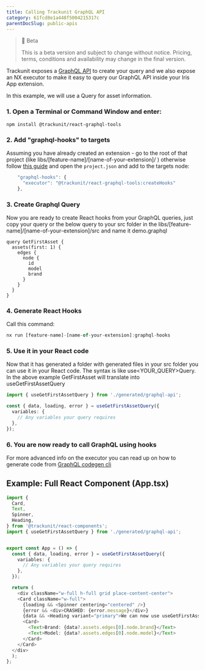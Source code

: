 ```yaml
---
title: Calling Trackunit GraphQL API
category: 61fcd8e1a448f5004215317c
parentDocSlug: public-apis
---
```


> 🚧 Beta
> 
> This is a beta version and subject to change without notice. Pricing, terms, conditions and availability may change in the final version.

Trackunit exposes a [GraphQL API](/page/graphql-api) to create your query and we also expose an NX executor to make it easy to query our GraphQL API inside your Iris App extension.

In this example, we will use a Query for asset information.  

### 1. Open a Terminal or Command Window and enter: 

```
npm install @trackunit/react-graphql-tools
```



### 2. Add "graphql-hooks" to targets
Assuming you have already created an extension - go to the root of that project (like libs/[feature-name]/[name-of-your-extension]/ ) otherwise follow [this guide](creating-a-new-extension) and open the `project.json` and add to the targets node:

```ts
    "graphql-hooks": {
      "executor": "@trackunit/react-graphql-tools:createHooks"
    },
```



### 3. Create Graphql Query 
Now you are ready to create React hooks from your GraphQL queries, just copy your query or the below query to your src folder in the libs/[feature-name]/[name-of-your-extension]/src and name it demo.graphql

```Text Graphql
query GetFirstAsset {
  assets(first: 1) {
    edges {
      node {
        id
        model
        brand
      }
    }
  }
}
```



### 4. Generate React Hooks
Call this command:
```ts
nx run [feature-name]-[name-of-your-extension]:graphql-hooks
```



### 5. Use it in your React code 
Now that it has generated a folder with generated files in your src folder you can use it in your React code. The syntax is like use\<YOUR_QUERY>Query. In the above example GetFirstAsset will translate into useGetFirstAssetQuery

```ts
import { useGetFirstAssetQuery } from './generated/graphql-api';

const { data, loading, error } = useGetFirstAssetQuery({
  variables: {
    // Any variables your query requires
  },
});
```



### 6. You are now ready to call GraphQL using hooks 
For more advanced info on the executor you can read up on how to generate code from [GraphQL codegen cli](https://the-guild.dev/graphql/codegen/docs/getting-started/installation)   

## Example: Full React Component (App.tsx)

```typescript
import {
  Card,
  Text,
  Spinner,
  Heading,
} from '@trackunit/react-components';
import { useGetFirstAssetQuery } from './generated/graphql-api';


export const App = () => {
  const { data, loading, error } = useGetFirstAssetQuery({
    variables: {
      // Any variables your query requires
    },
  });

  return (
    <div className="w-full h-full grid place-content-center">
    <Card className="w-full">
      {loading && <Spinner centering="centered" />}
      {error && <div>CRASHED: {error.message}</div>}
      {data && <Heading variant="primary">We can now use useGetFirstAssetQuery</Heading>}
      <Card>
        <Text>Brand: {data?.assets.edges[0].node.brand}</Text>
        <Text>Model: {data?.assets.edges[0].node.model}</Text>
      </Card>
    </Card>
  </div>
  );
};
```